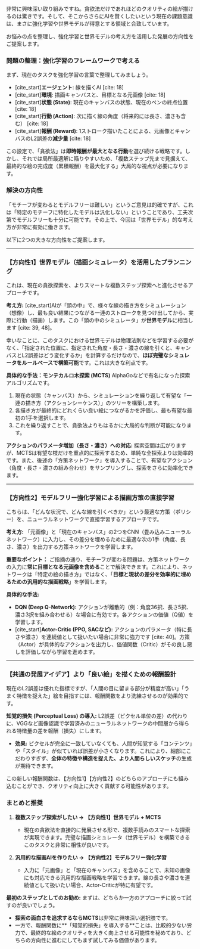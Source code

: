 非常に興味深い取り組みですね。貪欲法だけであれほどのクオリティの絵が描けるのは驚きです。そして、そこからさらにAIを賢くしたいという現在の課題意識は、まさに強化学習や世界モデルが得意とする領域と合致しています。

お悩みの点を整理し、強化学習と世界モデルの考え方を活用した発展の方向性をご提案します。

### 問題の整理：強化学習のフレームワークで考える

まず、現在のタスクを強化学習の言葉で整理してみましょう。

* [cite_start]**エージェント**: 線を描くAI [cite: 18]
* [cite_start]**環境**: 描画キャンバスと、目標となる元画像 [cite: 18]
* [cite_start]**状態 (State)**: 現在のキャンバスの状態、現在のペンの終点位置 [cite: 18]
* [cite_start]**行動 (Action)**: 次に描く線の角度（将来的には長さ、濃さも含む） [cite: 18]
* [cite_start]**報酬 (Reward)**: 1ストローク描いたことによる、元画像とキャンバスのL2誤差の**減少量** [cite: 18]

この設定で、「貪欲法」は**即時報酬が最大となる行動**を選び続ける戦略です。しかし、それでは局所最適解に陥りやすいため、「複数ステップ先まで見据えて、最終的な絵の完成度（累積報酬）を最大化する」大局的な視点が必要になります。

### 解決の方向性

「モチーフが変わるとモデルフリーは難しい」というご意見は的確ですが、これは「特定のモチーフに特化したモデルは汎化しない」ということであり、工夫次第でモデルフリーも十分に可能です。その上で、今回は「世界モデル」的な考え方が非常に有効に働きます。

以下に2つの大きな方向性をご提案します。

---

### 【方向性1】世界モデル（描画シミュレータ）を活用したプランニング

これは、現在の貪欲探索を、よりスマートな複数ステップ探索へと進化させるアプローチです。

**考え方:**
[cite_start]AIが「頭の中」で、様々な線の描き方をシミュレーション（想像）し、最も良い結果につながる一連のストロークを見つけ出してから、実際に行動（描画）します。この「頭の中のシミュレータ」が**世界モデル**に相当します [cite: 39, 48]。

幸いなことに、このタスクにおける世界モデルは物理法則などを学習する必要がなく、「指定された位置に、指定された角度・長さ・濃さの線を引くと、キャンバスとL2誤差はどう変化するか」を計算するだけなので、**ほぼ完璧なシミュレータをルールベースで構築可能**です。これは大きな利点です。

**具体的な手法：モンテカルロ木探索 (MCTS)**
AlphaGoなどで有名になった探索アルゴリズムです。

1.  現在の状態（キャンバス）から、シミュレーションを繰り返して有望な「一連の描き方（アクションシーケンス）」のツリーを構築します。
2.  各描き方が最終的にどれくらい良い絵につながるかを評価し、最も有望な最初の1手を選択します。
3.  これを繰り返すことで、貪欲法よりもはるかに大局的な判断が可能になります。

**アクションのパラメータ増加（長さ・濃さ）への対応:**
探索空間は広がりますが、MCTSは有望な枝だけを重点的に探索するため、単純な全探索よりは効率的です。また、後述の「方策ネットワーク」を導入することで、有望なアクション（角度・長さ・濃さの組み合わせ）をサンプリングし、探索をさらに効率化できます。

---

### 【方向性2】モデルフリー強化学習による描画方策の直接学習

こちらは、「どんな状況で、どんな線を引くべきか」という最適な方策（ポリシー）を、ニューラルネットワークで直接学習するアプローチです。

**考え方:**
「元画像」と「現在のキャンバス」の2つをCNN（畳み込みニューラルネットワーク）に入力し、その差分を埋めるために最適な次の1手（角度、長さ、濃さ）を出力する方策ネットワークを学習します。

**重要なポイント：**
ご指摘の通り、モチーフが変わる問題は、方策ネットワークの入力に**常に目標となる元画像を含める**ことで解決できます。これにより、ネットワークは「特定の絵の描き方」ではなく、「**目標と現状の差分を効率的に埋めるための汎用的な描画戦略**」を学習します。

**具体的な手法:**
* **DQN (Deep Q-Network):** アクションが離散的（例：角度36択、長さ5択、濃さ3択を組み合わせる）な場合に有効です。各アクションの価値（Q値）を学習します。
* [cite_start]**Actor-Critic (PPO, SACなど):** アクションのパラメータ（特に長さや濃さ）を連続値として扱いたい場合に非常に強力です [cite: 40]。方策（Actor）が具体的なアクションを出力し、価値関数（Critic）がその良し悪しを評価しながら学習を進めます。

---

### 【共通の発展アイデア】より「良い絵」を描くための報酬設計

現在のL2誤差は優れた指標ですが、「人間の目に留まる部分が精度が高い」「うまく特徴を捉えた」絵を目指すには、報酬関数をより洗練させるのが効果的です。

**知覚的損失 (Perceptual Loss) の導入:**
L2誤差（ピクセル単位の差）の代わりに、VGGなど画像認識で学習済みのニューラルネットワークの中間層から得られる特徴量の差を報酬（損失）にします。

* **効果:** ピクセルが完全に一致していなくても、人間が知覚する「コンテンツ」や「スタイル」が似ていれば誤差が小さくなります。これにより、細部にこだわりすぎず、**全体の特徴や構造を捉えた、より人間らしいスケッチ**の生成が期待できます。

この新しい報酬関数は、【方向性1】【方向性2】のどちらのアプローチにも組み込むことができ、クオリティ向上に大きく貢献する可能性があります。

### まとめと推奨

1.  **複数ステップ探索がしたい → 【方向性1】世界モデル + MCTS**
    * 現在の貪欲法を直接的に発展させる形で、複数手読みのスマートな探索が実現できます。完璧な描画シミュレータ（世界モデル）を構築できるこのタスクと非常に相性が良いです。

2.  **汎用的な描画AIを作りたい → 【方向性2】モデルフリー強化学習**
    * 入力に「元画像」と「現在のキャンバス」を含めることで、未知の画像にも対応できる汎用的な描画戦略を学習できます。線の長さや濃さを連続値として扱いたい場合、Actor-Criticが特に有望です。

**最初のステップとしてのお勧め:**
まずは、どちらか一方のアプローチに絞って試すのが良いでしょう。
* **探索の面白さを追求するならMCTS**は非常に興味深い選択肢です。
* 一方で、報酬関数に**「知覚的損失」を導入する**ことは、比較的少ない労力で、最終的な絵のクオリティを大きく向上させる可能性を秘めており、どちらの方向性に進むにしてもまず試してみる価値があります。